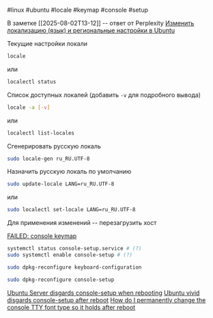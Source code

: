#linux #ubuntu #locale #keymap #console #setup

В заметке [[2025-08-02T13-12]] -- ответ от Perplexity
[Изменить локализацию (язык) и региональные настройки в Ubuntu](https://vmblog.ru/izmenit-regionalnye-nastrojki-lokal-linux/)

Текущие настройки локали
```bash
locale
```
или
```bash
localectl status
```

Список доступных локалей (добавить `-v` для подробного вывода)
```bash
locale -a [-v]
```
или
```bash
localectl list-locales
```

Сгенерировать русскую локаль
```bash
sudo locale-gen ru_RU.UTF-8
```

Назначить русскую локаль по умолчанию
```bash
sudo update-locale LANG=ru_RU.UTF-8
```
или
```bash
sudo localectl set-locale LANG=ru_RU.UTF-8
```

Для применения изменений -- перезагрузить хост

[FAILED: console keymap](https://askubuntu.com/questions/800871/failed-console-keymap)
```bash
systemctl status console-setup.service # (?)
sudo systemctl enable console-setup # (?)

sudo dpkg-reconfigure keyboard-configuration

sudo dpkg-reconfigure console-setup
```

[Ubuntu Server disgards console-setup when rebooting](https://askubuntu.com/questions/328463/ubuntu-server-disrgards-console-setup-when-rebooting-in-virtualbox)
[Ubuntu vivid disgards console-setup after reboot](https://askubuntu.com/questions/630118/ubuntu-vivid-disrgards-console-setup-after-reboot)
[How do I permanently change the console TTY font type so it holds after reboot](https://unix.stackexchange.com/questions/198791/how-do-i-permanently-change-the-console-tty-font-type-so-it-holds-after-reboot)
